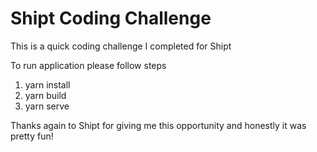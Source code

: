 # Shipt Coding Challenge

This is a quick coding challenge I completed for Shipt 

To run application please follow steps 

1. yarn install 
2. yarn build
3. yarn serve

Thanks again to Shipt for giving me this opportunity and honestly it was pretty fun!
